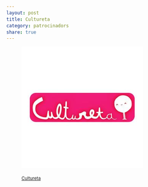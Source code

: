 ```yaml
---
layout: post
title: Cultureta
category: patrocinadors
share: true
---
```


<figure class="text-center">
	<img src="/public/img/cultureta-patrocinadors-artinpocket-regular.jpg" alt="Cultureta - patrocinadors d'artipocket/regular" title="Cultureta - patrocinadors d'artipocket/regular">
	<figcaption>
		<p><small><i class="fa fa-external-link"></i> <a href="http://culturetacat.wordpress.com/" title="Cultureta">Cultureta</a></small></p>
	</figcaption>
</figure>